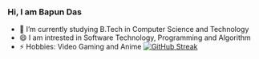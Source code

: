 ### Hi, I am Bapun Das

- 🌱 I’m currently studying B.Tech in Computer Science and Technology
- 😄 I am intrested in Software Technology, Programming and Algorithm
- ⚡ Hobbies: Video Gaming and Anime
[![GitHub Streak](https://github-readme-streak-stats.herokuapp.com?user=BapunDas&theme=tokyonight)](https://git.io/streak-stats)

